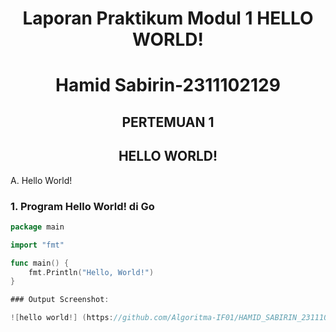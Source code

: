 # <h1 align="center">Laporan Praktikum Modul 1 HELLO WORLD!</h1>

<h1 align="center">Hamid Sabirin-2311102129</h1>

<h2 align="center">PERTEMUAN 1</h2>
<h2 align="center">HELLO WORLD!</h2>

A. Hello World!

### 1. Program Hello World! di Go

```go
package main

import "fmt"

func main() {
	fmt.Println("Hello, World!")
}

### Output Screenshot:

![hello world!] (https://github.com/Algoritma-IF01/HAMID_SABIRIN_2311102129/blob/main/pertemuan1/assets/hello_world.png)